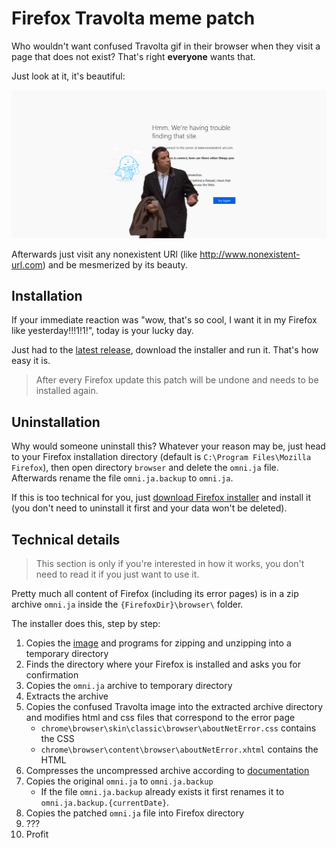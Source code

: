 # Firefox Travolta meme patch

Who wouldn't want confused Travolta gif in their browser when they visit a page that does not exist?
That's right **everyone** wants that.

Just look at it, it's beautiful:

![Confused Travolta Meme Screenshot](screenshots/screenshot.png)

Afterwards just visit any nonexistent URl (like http://www.nonexistent-url.com) and be mesmerized by its beauty.

## Installation

If your immediate reaction was "wow, that's so cool, I want it in my Firefox like yesterday!!!1!1!", today is your lucky
day.

Just had to the [latest release](https://github.com/RikudouSage/FirefoxTravoltaMemePatch/releases/latest), download the
installer and run it. That's how easy it is.

> After every Firefox update this patch will be undone and needs to be installed again.

## Uninstallation

Why would someone uninstall this? Whatever your reason may be, just head to your Firefox installation directory
(default is `C:\Program Files\Mozilla Firefox`), then open directory `browser` and delete the `omni.ja` file. Afterwards
rename the file `omni.ja.backup` to `omni.ja`.

If this is too technical for you, just [download Firefox installer](https://www.mozilla.org/firefox/download/thanks/)
and install it (you don't need to uninstall it first and your data won't be deleted).

## Technical details

> This section is only if you're interested in how it works, you don't need to read it if you just want to use it.

Pretty much all content of Firefox (including its error pages) is in a zip archive `omni.ja` inside the
`{FirefoxDir}\browser\` folder.

The installer does this, step by step:

1. Copies the [image](travolta.webp) and programs for zipping and unzipping into a temporary directory
2. Finds the directory where your Firefox is installed and asks you for confirmation
3. Copies the `omni.ja` archive to temporary directory
4. Extracts the archive
5. Copies the confused Travolta image into the extracted archive directory and modifies html and css files that
correspond to the error page
    - `chrome\browser\skin\classic\browser\aboutNetError.css` contains the CSS
    - `chrome\browser\content\browser\aboutNetError.xhtml` contains the HTML
6. Compresses the uncompressed archive according to [documentation](https://developer.mozilla.org/en-US/docs/Mozilla/About_omni.ja_(formerly_omni.jar))
7. Copies the original `omni.ja` to `omni.ja.backup`
    - If the file `omni.ja.backup` already exists it first renames it to `omni.ja.backup.{currentDate}`.
8. Copies the patched `omni.ja` file into Firefox directory
9. ???
10. Profit

